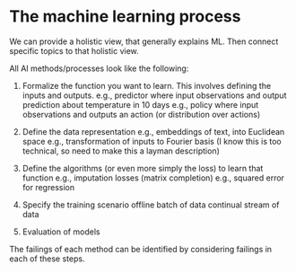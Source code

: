 # The machine learning process

We can provide a holistic view, that generally explains ML. Then connect specific topics to that holistic view.

All AI methods/processes look like the following:

1.	Formalize the function you want to learn. This involves defining the inputs and outputs.
e.g., predictor where input observations and output prediction about temperature in 10 days
e.g., policy where input observations and outputs an action (or distribution over actions)

2.	Define the data representation
e.g., embeddings of text, into Euclidean space
e.g., transformation of inputs to Fourier basis (I know this is too technical, so need to make this a layman description)

3.	Define the algorithms (or even more simply the loss) to learn that function
e.g., imputation losses (matrix completion)
e.g., squared error for regression

4.	Specify the training scenario
offline batch of data
continual stream of data

5.	Evaluation of models

The failings of each method can be identified by considering failings in each of these steps.
